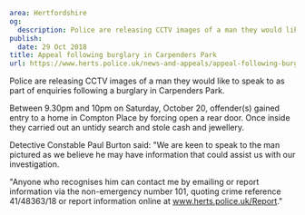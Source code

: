 ```yaml
area: Hertfordshire
og:
  description: Police are releasing CCTV images of a man they would like to speak to as part of enquiries following a burglary in Carpenders Park.
publish:
  date: 29 Oct 2018
title: Appeal following burglary in Carpenders Park
url: https://www.herts.police.uk/news-and-appeals/appeal-following-burglary-in-carpenders-park-1992C
```

Police are releasing CCTV images of a man they would like to speak to as part of enquiries following a burglary in Carpenders Park.

Between 9.30pm and 10pm on Saturday, October 20, offender(s) gained entry to a home in Compton Place by forcing open a rear door. Once inside they carried out an untidy search and stole cash and jewellery.

Detective Constable Paul Burton said: "We are keen to speak to the man pictured as we believe he may have information that could assist us with our investigation.

"Anyone who recognises him can contact me by emailing or report information via the non-emergency number 101, quoting crime reference 41/48363/18 or report information online at www.herts.police.uk/Report."
